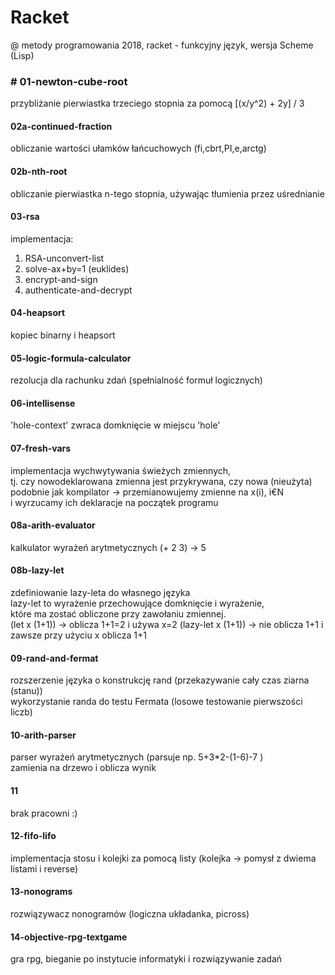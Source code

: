 # Racket
@ metody programowania 2018,
racket - funkcyjny język, wersja Scheme (Lisp)

### # 01-newton-cube-root
przybliżanie pierwiastka trzeciego stopnia za pomocą [(x/y^2) + 2y] / 3

#### 02a-continued-fraction
obliczanie wartości ułamków łańcuchowych (fi,cbrt,PI,e,arctg)

#### 02b-nth-root
obliczanie pierwiastka n-tego stopnia, używając tłumienia przez uśrednianie

#### 03-rsa
implementacja:
1. RSA-unconvert-list
2. solve-ax+by=1 (euklides)
3. encrypt-and-sign
4. authenticate-and-decrypt

#### 04-heapsort
kopiec binarny i heapsort

#### 05-logic-formula-calculator
rezolucja dla rachunku zdań (spełnialność formuł logicznych)

#### 06-intellisense
'hole-context' zwraca domknięcie w miejscu 'hole'

#### 07-fresh-vars
implementacja wychwytywania świeżych zmiennych,  
tj. czy nowodeklarowana zmienna jest przykrywana, czy nowa (nieużyta)  
podobnie jak kompilator -> przemianowujemy zmienne na x(i), i€N  
i wyrzucamy ich deklaracje na początek programu

#### 08a-arith-evaluator
kalkulator wyrażeń arytmetycznych
(+ 2 3) -> 5

#### 08b-lazy-let
zdefiniowanie lazy-leta do własnego języka  
lazy-let to wyrażenie przechowujące domknięcie i wyrażenie,  
które ma zostać obliczone przy zawołaniu zmiennej.  
(let x (1+1)) -> oblicza 1+1=2 i używa x=2
(lazy-let x (1+1)) -> nie oblicza 1+1 i zawsze przy użyciu x oblicza 1+1

#### 09-rand-and-fermat
rozszerzenie języka o konstrukcję rand (przekazywanie cały czas ziarna (stanu))  
wykorzystanie randa do testu Fermata (losowe testowanie pierwszości liczb)

#### 10-arith-parser
parser wyrażeń arytmetycznych (parsuje np. 5+3*2-(1-6)-7 )  
zamienia na drzewo i oblicza wynik

#### 11
brak pracowni :)

#### 12-fifo-lifo
implementacja stosu i kolejki za pomocą listy
(kolejka -> pomysł z dwiema listami i reverse)

#### 13-nonograms
rozwiązywacz nonogramów (logiczna układanka, picross)

#### 14-objective-rpg-textgame
gra rpg, bieganie po instytucie informatyki i rozwiązywanie zadań

